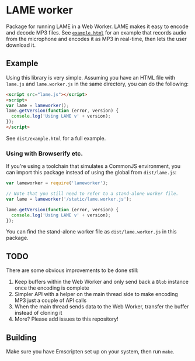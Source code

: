 LAME worker
===========

Package for running LAME in a Web Worker. LAME makes it easy to encode and decode MP3 files. See [`example.html`](http://blixt.nyc/js-lameworker/example.html) for an example that records audio from the microphone and encodes it as MP3 in real-time, then lets the user download it.


Example
-------

Using this library is very simple. Assuming you have an HTML file with `lame.js` and `lame.worker.js` in the same directory, you can do the following:

```html
<script src="lame.js"></script>
<script>
var lame = lameworker();
lame.getVersion(function (error, version) {
  console.log('Using LAME v' + version);
});
</script>
```

See `dist/example.html` for a full example.


### Using with Browserify etc.

If you're using a toolchain that simulates a CommonJS environment, you can import this package instead of using the global from `dist/lame.js`:

```javascript
var lameworker = require('lameworker');

// Note that you still need to refer to a stand-alone worker file.
var lame = lameworker('/static/lame.worker.js');

lame.getVersion(function (error, version) {
  console.log('Using LAME v' + version);
});
```

You can find the stand-alone worker file as `dist/lame.worker.js` in this package.


TODO
----

There are some obvious improvements to be done still:

1. Keep buffers within the Web Worker and only send back a `Blob` instance once the encoding is complete
2. Simpler API with a helper on the main thread side to make encoding MP3 just a couple of API calls
3. When the main thread sends data to the Web Worker, transfer the buffer instead of cloning it
4. More? Please add issues to this repository!


Building
--------

Make sure you have Emscripten set up on your system, then run `make`.
